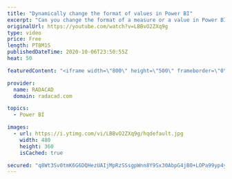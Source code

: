```yaml
---
title: "Dynamically change the format of values in Power BI"
excerpt: "Can you change the format of a measure or a value in Power BI dynamically? Is it possible to set a value to be a percentage sometimes, and sometimes to be a currency? can you change the currency format? The answer to all these questions is yes. In this short video, I am going to show you how you can"
originalUrl: https://youtube.com/watch?v=LBBvO2ZXq9g
type: video
price: Free
length: PT8M1S
publishedDateTime: 2020-10-06T23:50:55Z
heat: 50

featuredContent: "<iframe width=\"800\" height=\"500\" frameborder=\"0\" src=\"https://www.youtube.com/embed/LBBvO2ZXq9g\" allow=\"accelerometer; autoplay; encrypted-media; gyroscope; picture-in-picture\" allowfullscreen></iframe>"

provider:
  name: RADACAD
  domain: radacad.com

topics:
  - Power BI

images:
  - url: https://i.ytimg.com/vi/LBBvO2ZXq9g/hqdefault.jpg
    width: 480
    height: 360
    isCached: true

secured: "q8Wt3Sv0tmK6G6DQHezUAIjMpRzSSsgpWnn8Y9Sx30AbpG4jB0+LOPa99yp4y58RV4RNdlksET5GpMl6ZEd3MCPdgI8b+lNTZwEqCVZm0cGrE8WPwIjoYnMCfAo09HScJjjL3l5LfEz+M0Q0lnkXL4E7KlHY2DWFhEDVcw1h8eg7qGXGnNbC1jibz44pXF8KMB+xelL6p38i5oeS8qLNqVtFu6NKd+4i3jcSWqkABVcy65S6X4I9qKwIjoVvS1/vP8lK+UuaCqqeTQAlX5lH4I95b+6baJ4TEDo3k4PzRJMxtDvys93UUcpmJz66Ss/lPtRdeTxAfLPg6//LSQ95fbH/bdzLdWOTDAgktf3L7GQKncFLVkEyAI6crHjPapQxUag2NvDjkUiMzB3oJ70Y0uHcjXyP5mTCx/Io4Z89OH8=;6GOKX8yFvELeoHTXELgMSg=="
---
```


